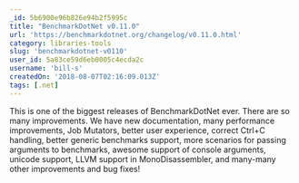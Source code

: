 ```yaml
---
_id: 5b6900e96b826e94b2f5995c
title: "BenchmarkDotNet v0.11.0"
url: 'https://benchmarkdotnet.org/changelog/v0.11.0.html'
category: libraries-tools
slug: 'benchmarkdotnet-v0110'
user_id: 5a83ce59d6eb0005c4ecda2c
username: 'bill-s'
createdOn: '2018-08-07T02:16:09.013Z'
tags: [.net]
---
```


This is one of the biggest releases of BenchmarkDotNet ever. There are so many improvements. We have new documentation, many performance improvements, Job Mutators, better user experience, correct Ctrl+C handling, better generic benchmarks support, more scenarios for passing arguments to benchmarks, awesome support of console arguments, unicode support, LLVM support in MonoDisassembler, and many-many other improvements and bug fixes!



